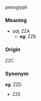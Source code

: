 petroglyph
### Meaning
+ _adj_: ZZA
    + __eg__: ZZB

### Origin

ZZC

### Synonym

__eg__: ZZD

+ ZZE


